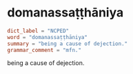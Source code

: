 # domanassaṭṭhāniya

``` toml
dict_label = "NCPED"
word = "domanassaṭṭhāniya"
summary = "being a cause of dejection."
grammar_comment = "mfn."
```

being a cause of dejection.

